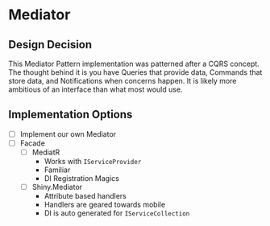 # Mediator

## Design Decision
This Mediator Pattern implementation was patterned after a CQRS concept.  The thought behind it is you have Queries that provide data, Commands that store data, and Notifications when concerns happen.  It is likely more ambitious of an interface than what most would use.

## Implementation Options

- [ ] Implement our own Mediator
- [ ] Facade
  - [ ] MediatR
    - Works with `IServiceProvider`
    - Familiar
    - DI Registration Magics
  - [ ] Shiny.Mediator
    - Attribute based handlers
    - Handlers are geared towards mobile
    - DI is auto generated for `IServiceCollection`